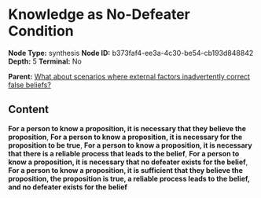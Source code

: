 # Knowledge as No-Defeater Condition

**Node Type:** synthesis
**Node ID:** b373faf4-ee3a-4c30-be54-cb193d848842
**Depth:** 5
**Terminal:** No

**Parent:** [What about scenarios where external factors inadvertently correct false beliefs?](what-about-scenarios-where-external-factors-inadvertently-correct-false-beliefs-antithesis-b19f1395-e143-4c27-9e11-66e53b3b5f15.md)

## Content

**For a person to know a proposition, it is necessary that they believe the proposition**, **For a person to know a proposition, it is necessary for the proposition to be true**, **For a person to know a proposition, it is necessary that there is a reliable process that leads to the belief**, **For a person to know a proposition, it is necessary that no defeater exists for the belief**, **For a person to know a proposition, it is sufficient that they believe the proposition, the proposition is true, a reliable process leads to the belief, and no defeater exists for the belief**
